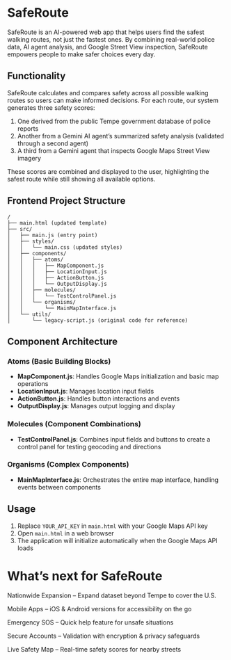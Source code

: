 # SafeRoute 

SafeRoute is an AI-powered web app that helps users find the safest walking routes, not just the fastest ones. By combining real-world police data, AI agent analysis, and Google Street View inspection, SafeRoute empowers people to make safer choices every day.

## Functionality

SafeRoute calculates and compares safety across all possible walking routes so users can make informed decisions. 
For each route, our system generates three safety scores: 

1. One derived from the public Tempe government database of police reports
2. Another from a Gemini AI agent’s summarized safety analysis (validated through a second agent)
3. A third from a Gemini agent that inspects Google Maps Street View imagery
  
These scores are combined and displayed to the user, highlighting the safest route while still showing all available options.


## Frontend Project Structure

```
/
├── main.html (updated template)
├── src/
│   ├── main.js (entry point)
│   ├── styles/
│   │   └── main.css (updated styles)
│   ├── components/
│   │   ├── atoms/
│   │   │   ├── MapComponent.js
│   │   │   ├── LocationInput.js
│   │   │   ├── ActionButton.js
│   │   │   └── OutputDisplay.js
│   │   ├── molecules/
│   │   │   └── TestControlPanel.js
│   │   └── organisms/
│   │       └── MainMapInterface.js
│   └── utils/
│       └── legacy-script.js (original code for reference)
```

## Component Architecture

### Atoms (Basic Building Blocks)
- **MapComponent.js**: Handles Google Maps initialization and basic map operations
- **LocationInput.js**: Manages location input fields
- **ActionButton.js**: Handles button interactions and events
- **OutputDisplay.js**: Manages output logging and display

### Molecules (Component Combinations)
- **TestControlPanel.js**: Combines input fields and buttons to create a control panel for testing geocoding and directions

### Organisms (Complex Components)
- **MainMapInterface.js**: Orchestrates the entire map interface, handling events between components

## Usage

1. Replace `YOUR_API_KEY` in `main.html` with your Google Maps API key
2. Open `main.html` in a web browser
3. The application will initialize automatically when the Google Maps API loads

# What’s next for SafeRoute 

Nationwide Expansion – Expand dataset beyond Tempe to cover the U.S.

Mobile Apps – iOS & Android versions for accessibility on the go

Emergency SOS – Quick help feature for unsafe situations

Secure Accounts – Validation with encryption & privacy safeguards

Live Safety Map – Real-time safety scores for nearby streets

